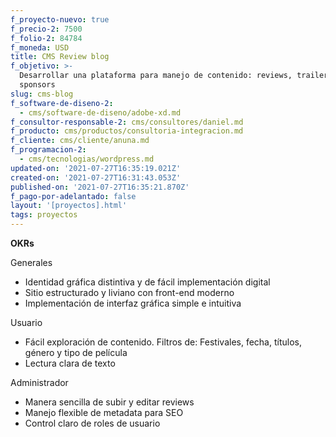 ```yaml
---
f_proyecto-nuevo: true
f_precio-2: 7500
f_folio-2: 84784
f_moneda: USD
title: CMS Review blog
f_objetivo: >-
  Desarrollar una plataforma para manejo de contenido: reviews, trailers y
  sponsors
slug: cms-blog
f_software-de-diseno-2:
  - cms/software-de-diseno/adobe-xd.md
f_consultor-responsable-2: cms/consultores/daniel.md
f_producto: cms/productos/consultoria-integracion.md
f_cliente: cms/cliente/anuna.md
f_programacion-2:
  - cms/tecnologias/wordpress.md
updated-on: '2021-07-27T16:35:19.021Z'
created-on: '2021-07-27T16:31:43.053Z'
published-on: '2021-07-27T16:35:21.870Z'
f_pago-por-adelantado: false
layout: '[proyectos].html'
tags: proyectos
---
```


**OKRs**

Generales

*   Identidad gráfica distintiva y de fácil implementación digital
*   Sitio estructurado y liviano con front-end moderno
*   Implementación de interfaz gráfica simple e intuitiva

Usuario

*   Fácil exploración de contenido. Filtros de: Festivales, fecha, títulos, género y tipo de película
*   Lectura clara de texto

Administrador

*   Manera sencilla de subir y editar reviews
*   Manejo flexible de metadata para SEO
*   Control claro de roles de usuario
